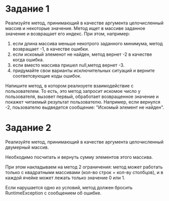 # Задание 1
Реализуйте метод,  принимающий в качестве аргумента целочисленный массив и некоторые значение. Метод ищет в массиве заданное значение и возвращает его индекс. При этом, например:

1.  если длина массива меньше некотрого заданного минимума, метод возвращает -1, в качестве ошибки.
2. если искомый элеменот не найден, метод вернет -2 в качестве когда ошибка.
3. если вместо массива пришел null,метод вернет -3.
4. придумайте свои варианты исключительных ситуаций и верните соответсвующие коды ошибок.

Напишите метод, в котором реализуете взаимодействие с пользователем. То есть, это метод запросит искомое число у пользователя, вызовет первый, обработает возвращенное значение и покажет читаемый результат пользователю. Например, если вернулся -2, поьзователю выдведется сообщение: "Искомый элемент не найден".

# Задание 2
Реализуйте метод, принимающий в качестве аргумента целочисленный двумерный массив.

Необходимо посчитать и вернуть сумму элементов этого массива.

При этом накладываем на метод 2 ограничения: метод может работать только с квадратными массивами (кол-во строк = кол-ву столбцов), и в каждой ячейке может лежать только значение 0 или 1.

Если нарушается одно из условий, метод должен бросить RuntimeException с сообщением об ошибке.